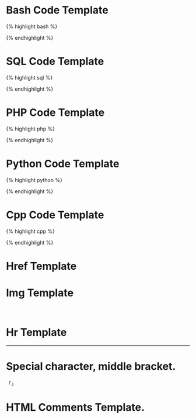 # Bash Code Template
{% highlight bash %}

{% endhighlight %}

# SQL Code Template
{% highlight sql %}

{% endhighlight %}

# PHP Code Template
{% highlight php %}

{% endhighlight %}

# Python Code Template
{% highlight python %}

{% endhighlight %}

# Cpp Code Template
{% highlight cpp %}

{% endhighlight %}

# Href Template
<a href="" target="_blank"></a>

# Img Template
<img src="" title="" height="16px" width="16px" border="0" alt=""/>

# Hr Template
***

# Special character, middle bracket.
「」

# HTML Comments Template.
<!--  -->
